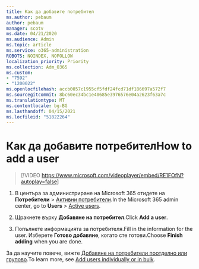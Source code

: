 ```yaml
---
title: Как да добавите потребител
ms.author: pebaum
author: pebaum
manager: scotv
ms.date: 04/21/2020
ms.audience: Admin
ms.topic: article
ms.service: o365-administration
ROBOTS: NOINDEX, NOFOLLOW
localization_priority: Priority
ms.collection: Adm_O365
ms.custom:
- "7592"
- "1200022"
ms.openlocfilehash: accb0057c1955cf5fdf24fcd71df186697a572f7
ms.sourcegitcommit: 8bc60ec34bc1e40685e3976576e04a2623f63a7c
ms.translationtype: MT
ms.contentlocale: bg-BG
ms.lasthandoff: 04/15/2021
ms.locfileid: "51822264"
---
```

# <a name="how-to-add-a-user"></a><span data-ttu-id="b00eb-102">Как да добавите потребител</span><span class="sxs-lookup"><span data-stu-id="b00eb-102">How to add a user</span></span>

> [!VIDEO https://www.microsoft.com/videoplayer/embed/RE1FOfN?autoplay=false]

1. <span data-ttu-id="b00eb-103">В центъра за администриране на Microsoft 365 отидете на **Потребители** > [Активни потребители](https://admin.microsoft.com/Adminportal/Home?source=applauncher#/users).</span><span class="sxs-lookup"><span data-stu-id="b00eb-103">In the Microsoft 365 admin center, go to **Users** > [Active users](https://admin.microsoft.com/Adminportal/Home?source=applauncher#/users).</span></span>

2. <span data-ttu-id="b00eb-104">Щракнете върху **Добавяне на потребител**.</span><span class="sxs-lookup"><span data-stu-id="b00eb-104">Click **Add a user**.</span></span>

3. <span data-ttu-id="b00eb-105">Попълнете информацията за потребителя.</span><span class="sxs-lookup"><span data-stu-id="b00eb-105">Fill in the information for the user.</span></span> <span data-ttu-id="b00eb-106">Изберете **Готово добавяне**, когато сте готови.</span><span class="sxs-lookup"><span data-stu-id="b00eb-106">Choose **Finish adding** when you are done.</span></span>

<span data-ttu-id="b00eb-107">За да научите повече, вижте [ Добавяне на потребители поотделно или групово](https://docs.microsoft.com/microsoft-365/admin/add-users/add-users).</span><span class="sxs-lookup"><span data-stu-id="b00eb-107">To learn more, see [Add users individually or in bulk](https://docs.microsoft.com/microsoft-365/admin/add-users/add-users).</span></span>